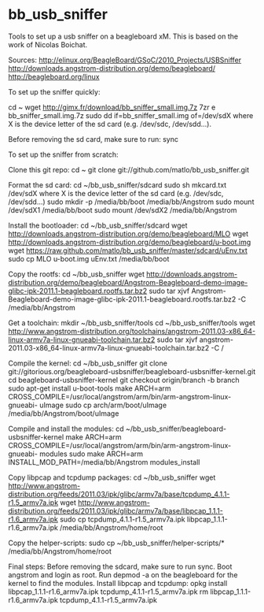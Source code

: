 bb_usb_sniffer
==============

Tools to set up a usb sniffer on a beagleboard xM. 
This is based on the work of Nicolas Boichat.

Sources:
http://elinux.org/BeagleBoard/GSoC/2010_Projects/USBSniffer
http://downloads.angstrom-distribution.org/demo/beagleboard/
http://beagleboard.org/linux

To set up the sniffer quickly:

cd ~
wget http://gimx.fr/download/bb_sniffer_small.img.7z
7zr e bb_sniffer_small.img.7z
sudo dd if=bb_sniffer_small.img of=/dev/sdX
where X is the device letter of the sd card (e.g. /dev/sdc, /dev/sdd...).

Before removing the sd card, make sure to run:
sync

To set up the sniffer from scratch:

Clone this git repo:
cd ~
git clone git://github.com/matlo/bb_usb_sniffer.git

Format the sd card:
cd ~/bb_usb_sniffer/sdcard
sudo sh mkcard.txt /dev/sdX
where X is the device letter of the sd card (e.g. /dev/sdc, /dev/sdd...)
sudo mkdir -p /media/bb/boot /media/bb/Angstrom
sudo mount /dev/sdX1 /media/bb/boot
sudo mount /dev/sdX2 /media/bb/Angstrom

Install the bootloader:
cd ~/bb_usb_sniffer/sdcard
wget http://downloads.angstrom-distribution.org/demo/beagleboard/MLO
wget http://downloads.angstrom-distribution.org/demo/beagleboard/u-boot.img
wget https://raw.github.com/matlo/bb_usb_sniffer/master/sdcard/uEnv.txt
sudo cp MLO u-boot.img uEnv.txt /media/bb/boot

Copy the rootfs:
cd ~/bb_usb_sniffer
wget http://downloads.angstrom-distribution.org/demo/beagleboard/Angstrom-Beagleboard-demo-image-glibc-ipk-2011.1-beagleboard.rootfs.tar.bz2
sudo tar xjvf Angstrom-Beagleboard-demo-image-glibc-ipk-2011.1-beagleboard.rootfs.tar.bz2 -C /media/bb/Angstrom

Get a toolchain:
mkdir ~/bb_usb_sniffer/tools
cd ~/bb_usb_sniffer/tools
wget http://www.angstrom-distribution.org/toolchains/angstrom-2011.03-x86_64-linux-armv7a-linux-gnueabi-toolchain.tar.bz2
sudo tar xjvf angstrom-2011.03-x86_64-linux-armv7a-linux-gnueabi-toolchain.tar.bz2 -C /

Compile the kernel:
cd ~/bb_usb_sniffer
git clone git://gitorious.org/beagleboard-usbsniffer/beagleboard-usbsniffer-kernel.git
cd beagleboard-usbsniffer-kernel
git checkout origin/branch -b branch
sudo apt-get install u-boot-tools
make ARCH=arm CROSS_COMPILE=/usr/local/angstrom/arm/bin/arm-angstrom-linux-gnueabi- uImage
sudo cp arch/arm/boot/uImage /media/bb/Angstrom/boot/uImage

Compile and install the modules:
cd ~/bb_usb_sniffer/beagleboard-usbsniffer-kernel
make ARCH=arm CROSS_COMPILE=/usr/local/angstrom/arm/bin/arm-angstrom-linux-gnueabi- modules
sudo make ARCH=arm INSTALL_MOD_PATH=/media/bb/Angstrom modules_install

Copy libpcap and tcpdump packages:
cd ~/bb_usb_sniffer
wget http://www.angstrom-distribution.org/feeds/2011.03/ipk/glibc/armv7a/base/tcpdump_4.1.1-r1.5_armv7a.ipk
wget http://www.angstrom-distribution.org/feeds/2011.03/ipk/glibc/armv7a/base/libpcap_1.1.1-r1.6_armv7a.ipk
sudo cp tcpdump_4.1.1-r1.5_armv7a.ipk libpcap_1.1.1-r1.6_armv7a.ipk /media/bb/Angstrom/home/root

Copy the helper-scripts:
sudo cp ~/bb_usb_sniffer/helper-scripts/* /media/bb/Angstrom/home/root

Final steps:
Before removing the sdcard, make sure to run sync.
Boot angstrom and login as root.
Run depmod -a on the beagleboard for the kernel to find the modules.
Install libpcap and tcpdump:
opkg install libpcap_1.1.1-r1.6_armv7a.ipk tcpdump_4.1.1-r1.5_armv7a.ipk
rm libpcap_1.1.1-r1.6_armv7a.ipk tcpdump_4.1.1-r1.5_armv7a.ipk

